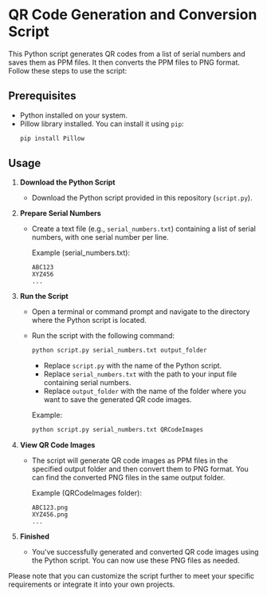 # QR Code Generation and Conversion Script

This Python script generates QR codes from a list of serial numbers and saves them as PPM files. It then converts the PPM files to PNG format. Follow these steps to use the script:

## Prerequisites

- Python installed on your system.
- Pillow library installed. You can install it using `pip`:
  ```bash
  pip install Pillow

## Usage

1. **Download the Python Script**

   - Download the Python script provided in this repository (`script.py`).

2. **Prepare Serial Numbers**

   - Create a text file (e.g., `serial_numbers.txt`) containing a list of serial numbers, with one serial number per line.

     Example (serial_numbers.txt):
     ```
     ABC123
     XYZ456
     ...
     ```

3. **Run the Script**

   - Open a terminal or command prompt and navigate to the directory where the Python script is located.

   - Run the script with the following command:
     ```bash
     python script.py serial_numbers.txt output_folder
     ```

     - Replace `script.py` with the name of the Python script.
     - Replace `serial_numbers.txt` with the path to your input file containing serial numbers.
     - Replace `output_folder` with the name of the folder where you want to save the generated QR code images.

     Example:
     ```bash
     python script.py serial_numbers.txt QRCodeImages
     ```

4. **View QR Code Images**

   - The script will generate QR code images as PPM files in the specified output folder and then convert them to PNG format. You can find the converted PNG files in the same output folder.

     Example (QRCodeImages folder):
     ```
     ABC123.png
     XYZ456.png
     ...
     ```

5. **Finished**

   - You've successfully generated and converted QR code images using the Python script. You can now use these PNG files as needed.

Please note that you can customize the script further to meet your specific requirements or integrate it into your own projects.
